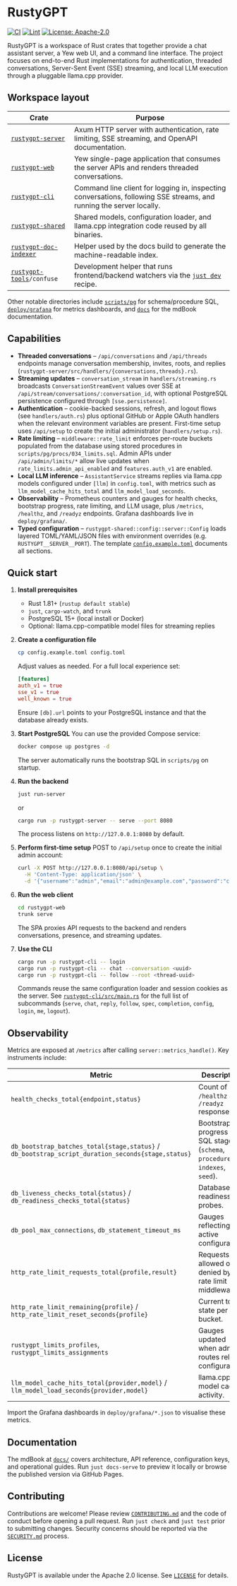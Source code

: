 # RustyGPT

[![CI](https://github.com/VannaDii/RustyGPT/actions/workflows/ci.yml/badge.svg)](https://github.com/VannaDii/RustyGPT/actions/workflows/ci.yml)
[![Lint](https://github.com/VannaDii/RustyGPT/actions/workflows/lint.yml/badge.svg)](https://github.com/VannaDii/RustyGPT/actions/workflows/lint.yml)
[![License: Apache-2.0](https://img.shields.io/badge/License-Apache_2.0-blue.svg)](LICENSE)

RustyGPT is a workspace of Rust crates that together provide a chat assistant server, a Yew web UI, and a command line interface.
The project focuses on end-to-end Rust implementations for authentication, threaded conversations, Server-Sent Event (SSE)
streaming, and local LLM execution through a pluggable llama.cpp provider.

## Workspace layout

| Crate | Purpose |
| ----- | ------- |
| [`rustygpt-server`](rustygpt-server) | Axum HTTP server with authentication, rate limiting, SSE streaming, and OpenAPI documentation. |
| [`rustygpt-web`](rustygpt-web) | Yew single-page application that consumes the server APIs and renders threaded conversations. |
| [`rustygpt-cli`](rustygpt-cli) | Command line client for logging in, inspecting conversations, following SSE streams, and running the server locally. |
| [`rustygpt-shared`](rustygpt-shared) | Shared models, configuration loader, and llama.cpp integration code reused by all binaries. |
| [`rustygpt-doc-indexer`](rustygpt-doc-indexer) | Helper used by the docs build to generate the machine-readable index. |
| [`rustygpt-tools`](rustygpt-tools)`/confuse` | Development helper that runs frontend/backend watchers via the [`just dev`](Justfile) recipe. |

Other notable directories include [`scripts/pg`](scripts/pg) for schema/procedure SQL, [`deploy/grafana`](deploy/grafana) for
metrics dashboards, and [`docs`](docs) for the mdBook documentation.

## Capabilities

* **Threaded conversations** – `/api/conversations` and `/api/threads` endpoints manage conversation membership, invites, roots,
  and replies (`rustygpt-server/src/handlers/{conversations,threads}.rs`).
* **Streaming updates** – `conversation_stream` in `handlers/streaming.rs` broadcasts `ConversationStreamEvent` values over SSE at
  `/api/stream/conversations/:conversation_id`, with optional PostgreSQL persistence configured through `[sse.persistence]`.
* **Authentication** – cookie-backed sessions, refresh, and logout flows (see `handlers/auth.rs`) plus optional GitHub or Apple
  OAuth handlers when the relevant environment variables are present. First-time setup uses `/api/setup` to create the initial
  administrator (`handlers/setup.rs`).
* **Rate limiting** – `middleware::rate_limit` enforces per-route buckets populated from the database using stored procedures in
  `scripts/pg/procs/034_limits.sql`. Admin APIs under `/api/admin/limits/*` allow live updates when `rate_limits.admin_api_enabled`
  and `features.auth_v1` are enabled.
* **Local LLM inference** – `AssistantService` streams replies via llama.cpp models configured under `[llm]` in `config.toml`,
  with metrics such as `llm_model_cache_hits_total` and `llm_model_load_seconds`.
* **Observability** – Prometheus counters and gauges for health checks, bootstrap progress, rate limiting, and LLM usage, plus
  `/metrics`, `/healthz`, and `/readyz` endpoints. Grafana dashboards live in `deploy/grafana/`.
* **Typed configuration** – `rustygpt-shared::config::server::Config` loads layered TOML/YAML/JSON files with environment
  overrides (e.g. `RUSTYGPT__SERVER__PORT`). The template [`config.example.toml`](config.example.toml) documents all sections.

## Quick start

1. **Install prerequisites**
   * Rust 1.81+ (`rustup default stable`)
   * `just`, `cargo-watch`, and `trunk`
   * PostgreSQL 15+ (local install or Docker)
   * Optional: llama.cpp-compatible model files for streaming replies

2. **Create a configuration file**
   ```bash
   cp config.example.toml config.toml
   ```
   Adjust values as needed. For a full local experience set:
   ```toml
   [features]
   auth_v1 = true
   sse_v1 = true
   well_known = true
   ```
   Ensure `[db].url` points to your PostgreSQL instance and that the database already exists.

3. **Start PostgreSQL**
   You can use the provided Compose service:
   ```bash
   docker compose up postgres -d
   ```
   The server automatically runs the bootstrap SQL in `scripts/pg` on startup.

4. **Run the backend**
   ```bash
   just run-server
   ```
   or
   ```bash
   cargo run -p rustygpt-server -- serve --port 8080
   ```
   The process listens on `http://127.0.0.1:8080` by default.

5. **Perform first-time setup**
   POST to `/api/setup` once to create the initial admin account:
   ```bash
   curl -X POST http://127.0.0.1:8080/api/setup \
     -H 'Content-Type: application/json' \
     -d '{"username":"admin","email":"admin@example.com","password":"change-me"}'
   ```

6. **Run the web client**
   ```bash
   cd rustygpt-web
   trunk serve
   ```
   The SPA proxies API requests to the backend and renders conversations, presence, and streaming updates.

7. **Use the CLI**
   ```bash
   cargo run -p rustygpt-cli -- login
   cargo run -p rustygpt-cli -- chat --conversation <uuid>
   cargo run -p rustygpt-cli -- follow --root <thread-uuid>
   ```
   Commands reuse the same configuration loader and session cookies as the server. See [`rustygpt-cli/src/main.rs`](rustygpt-cli/src/main.rs)
   for the full list of subcommands (`serve`, `chat`, `reply`, `follow`, `spec`, `completion`, `config`, `login`, `me`, `logout`).

## Observability

Metrics are exposed at `/metrics` after calling `server::metrics_handle()`. Key instruments include:

| Metric | Description |
| ------ | ----------- |
| `health_checks_total{endpoint,status}` | Count of `/healthz` and `/readyz` responses. |
| `db_bootstrap_batches_total{stage,status}` / `db_bootstrap_script_duration_seconds{stage,status}` | Bootstrap progress per SQL stage (`schema`, `procedures`, `indexes`, `seed`). |
| `db_liveness_checks_total{status}` / `db_readiness_checks_total{status}` | Database readiness probes. |
| `db_pool_max_connections`, `db_statement_timeout_ms` | Gauges reflecting the active configuration. |
| `http_rate_limit_requests_total{profile,result}` | Requests allowed or denied by the rate limit middleware. |
| `http_rate_limit_remaining{profile}` / `http_rate_limit_reset_seconds{profile}` | Current token state per bucket. |
| `rustygpt_limits_profiles`, `rustygpt_limits_assignments` | Gauges updated when admin routes reload configuration. |
| `llm_model_cache_hits_total{provider,model}` / `llm_model_load_seconds{provider,model}` | llama.cpp model cache activity. |

Import the Grafana dashboards in `deploy/grafana/*.json` to visualise these metrics.

## Documentation

The mdBook at [`docs/`](docs) covers architecture, API reference, configuration keys, and operational guides. Run
`just docs-serve` to preview it locally or browse the published version via GitHub Pages.

## Contributing

Contributions are welcome! Please review [`CONTRIBUTING.md`](CONTRIBUTING.md) and the code of conduct before opening a pull
request. Run `just check` and `just test` prior to submitting changes. Security concerns should be reported via the
[`SECURITY.md`](SECURITY.md) process.

## License

RustyGPT is available under the Apache 2.0 license. See [`LICENSE`](LICENSE) for details.
